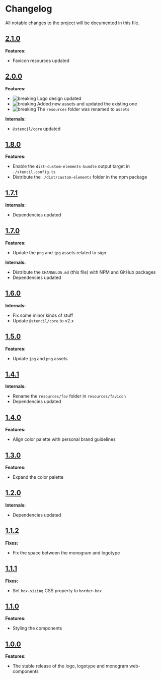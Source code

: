 # Changelog

All notable changes to the project will be documented in this file.

## [2.1.0](https://github.com/giotramu/logo/releases/tag/2.1.0)

**Features:**

- Favicon resources updated

## [2.0.0](https://github.com/giotramu/logo/releases/tag/2.0.0)

**Features:**

- ![breaking] Logo design updated
- ![breaking] Added new assets and updated the existing one
- ![breaking] The `resources` folder was renamed to `assets`

**Internals:**

- `@stencil/core` updated

## [1.8.0](https://github.com/giotramu/logo/releases/tag/1.8.0)

**Features:**

- Enable the `dist-custom-elements-bundle` output target in `./stencil.config.ts`
- Distribute the `./dist/custom-elements` folder in the npm package

## [1.7.1](https://github.com/giotramu/logo/releases/tag/1.7.1)

**Internals:**

- Dependencies updated

## [1.7.0](https://github.com/giotramu/logo/releases/tag/1.7.0)

**Features:**

- Update the `png` and `jpg` assets related to sign

**Internals:**

- Distribute the `CHANGELOG.md` (this file) with NPM and GitHub packages
- Dependencies updated

## [1.6.0](https://github.com/giotramu/logo/releases/tag/1.6.0)

**Internals:**

- Fix some minor kinds of stuff
- Update `@stencil/core` to v2.x

## [1.5.0](https://github.com/giotramu/logo/releases/tag/1.5.0)

**Features:**

- Update `jpg` and `png` assets

## [1.4.1](https://github.com/giotramu/logo/releases/tag/1.4.1)

**Internals:**

- Rename the `resources/fav` folder in `resources/favicon`
- Dependencies updated

## [1.4.0](https://github.com/giotramu/logo/releases/tag/1.4.0)

**Features:**

- Align color palette with personal brand guidelines

## [1.3.0](https://github.com/giotramu/logo/releases/tag/1.3.0)

**Features:**

- Expand the color palette

## [1.2.0](https://github.com/giotramu/logo/releases/tag/1.2.0)

**Internals:**

- Dependencies updated

## [1.1.2](https://github.com/giotramu/logo/releases/tag/1.1.2)

**Fixes:**

- Fix the space between the monogram and logotype

## [1.1.1](https://github.com/giotramu/logo/releases/tag/1.1.1)

**Fixes:**

- Set `box-sizing` CSS property to `border-box`

## [1.1.0](https://github.com/giotramu/logo/releases/tag/1.1.0)

**Features:**

- Styling the components

## [1.0.0](https://github.com/giotramu/logo/releases/tag/1.0.0)

**Features:**

- The stable release of the logo, logotype and monogram web-components

[breaking]: https://shields.io/badge/-breaking-141414?style=flat-square
